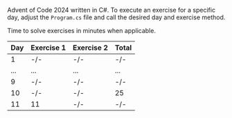 Advent of Code 2024 written in C#. To execute an exercise for a specific day, adjust the `Program.cs` file and
call the desired day and exercise method.

Time to solve exercises in minutes when applicable.

| Day | Exercise 1 | Exercise 2 | Total |
| --- | ---------- | ---------- | ----- |
| 1   | -/-        | -/-        | -/-   |
| ... | ...        | ...        | ...   |
| 9   | -/-        | -/-        | -/-   |
| 10  | -/-        | -/-        | 25    |
| 11  | 11         | -/-        | -/-   |
